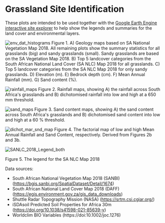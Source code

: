 # Grassland Site Identification

These plots are intended to be used together with the [Google Earth Engine interactive site explorer](https://users/jdmwhite/) to help show the legends and summaries for the land cover and environmental layers. 

![env_dat_histograms](https://user-images.githubusercontent.com/22145011/149950425-3809a784-5967-41b1-9216-0d1733a20042.png)
Figure 1. A) Geology maps based on SA National Vegetation Map 2018. All remaining plots show the summary statistics for all grasslands (big) and sandy grasslands (small). Sandy grasslands are based on the SA Vegetation Map 2018. B) Top 5 landcover categories from the South African National Land Cover (SA NLC) Map 2018 for all grasslands. C) Top 5 landcover categories from the SA NLC Map 2018 for only sandy grasslands. D) Elevation (m). E) Bedrock depth (cm). F) Mean Annual Rainfall (mm). G) Sand content (%). 

![rainfall_maps](https://user-images.githubusercontent.com/22145011/149951109-865b0885-c56b-4642-9a16-36264e3d0b10.png)
Figure 2. Rainfall maps, showing A) the rainfall across South Africa's grasslands and B) dichotomised rainfall into low and high at a 650 mm threshold.

![sand_maps](https://user-images.githubusercontent.com/22145011/149951314-b3cf7106-c582-4acb-bada-7acba0acbc7a.png)
Figure 3. Sand content maps, showing A) the sand content across South Africa's grasslands and B) dichotomised sand content into low and high at a 60 % threshold.

![dichot_mar_snd_map](https://user-images.githubusercontent.com/22145011/149902490-17f380ca-dc1a-460f-9000-bbc7863fe696.png)
Figure 4. The factorial map of low and high Mean Annual Rainfall and Sand Content, respectively. Derived from Figures 2b and 3b. 

![SANLC_2018_Legend_both](https://user-images.githubusercontent.com/22145011/149907748-5a526f49-f353-48fb-a584-e04d14c22f3f.png)

Figure 5. The legend for the SA NLC Map 2018

Data sources:
- South African National Vegetation Map 2018 (SANBI) (https://bgis.sanbi.org/SpatialDataset/Detail/1674)
- South African National Land Cover Map 2018 (DAFF) (https://egis.environment.gov.za/gis_data_downloads)
- Shuttle Radar Topography Mission (NASA) (https://srtm.csi.cgiar.org/)
- iSDAsoil Predicted Soil Properties for Africa 30m (https://doi.org/10.1038/s41598-021-85639-y)
- Worldclim BIO Variables (https://doi:10.1002/joc.1276)
